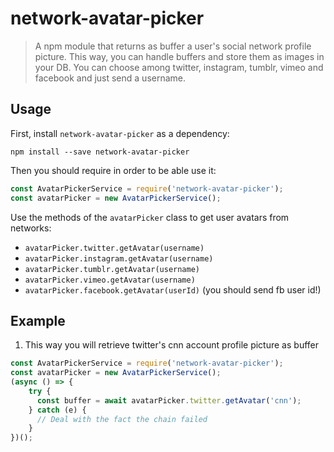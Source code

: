 # network-avatar-picker

> A npm module that returns as buffer a user's social network profile picture. This way, you can handle buffers and store them as images in your DB. You can choose among twitter, instagram, tumblr, vimeo and facebook and just send a username.

## Usage

First, install `network-avatar-picker` as a dependency:

```shell
npm install --save network-avatar-picker
```

Then you should require in order to be able use it:

```javascript
const AvatarPickerService = require('network-avatar-picker');
const avatarPicker = new AvatarPickerService();
```

Use the methods of the `avatarPicker` class to get user avatars from networks:
- `avatarPicker.twitter.getAvatar(username)`
- `avatarPicker.instagram.getAvatar(username)`
- `avatarPicker.tumblr.getAvatar(username)`
- `avatarPicker.vimeo.getAvatar(username)`
- `avatarPicker.facebook.getAvatar(userId)` (you should send fb user id!)

## Example

1) This way you will retrieve twitter's cnn account profile picture as buffer

```JavaScript
const AvatarPickerService = require('network-avatar-picker');
const avatarPicker = new AvatarPickerService();
(async () => {
    try {
      const buffer = await avatarPicker.twitter.getAvatar('cnn');
    } catch (e) {
      // Deal with the fact the chain failed
    }
})();
```


